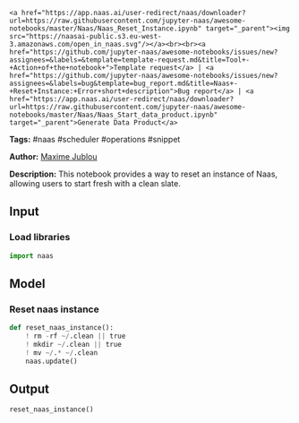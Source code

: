     <a href="https://app.naas.ai/user-redirect/naas/downloader?url=https://raw.githubusercontent.com/jupyter-naas/awesome-notebooks/master/Naas/Naas_Reset_Instance.ipynb" target="_parent"><img src="https://naasai-public.s3.eu-west-3.amazonaws.com/open_in_naas.svg"/></a><br><br><a href="https://github.com/jupyter-naas/awesome-notebooks/issues/new?assignees=&labels=&template=template-request.md&title=Tool+-+Action+of+the+notebook+">Template request</a> | <a href="https://github.com/jupyter-naas/awesome-notebooks/issues/new?assignees=&labels=bug&template=bug_report.md&title=Naas+-+Reset+Instance:+Error+short+description">Bug report</a> | <a href="https://app.naas.ai/user-redirect/naas/downloader?url=https://raw.githubusercontent.com/jupyter-naas/awesome-notebooks/master/Naas/Naas_Start_data_product.ipynb" target="_parent">Generate Data Product</a>

**Tags:** #naas #scheduler #operations #snippet

**Author:** [Maxime Jublou](https://www.linkedin.com/in/maximejublou)

**Description:** This notebook provides a way to reset an instance of Naas, allowing users to start fresh with a clean slate.

## Input

### Load libraries


```python
import naas
```

## Model

### Reset naas instance


```python
def reset_naas_instance():
    ! rm -rf ~/.clean || true
    ! mkdir ~/.clean || true
    ! mv ~/.* ~/.clean
    naas.update()
```

## Output


```python
reset_naas_instance()
```
